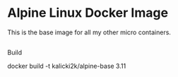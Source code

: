 # Alpine Linux Docker Image
This is the base image for all my other micro containers.

##
Build

docker build -t kalicki2k/alpine-base 3.11
